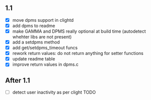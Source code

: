 ## 1.1
- [x] move dpms support in clightd
- [x] add dpms to readme
- [x] make GAMMA and  DPMS really optional at build time (autodetect whehter libs are not present)
- [x] add a setdpms method
- [x] add get/setdpms_timeout funcs 
- [x] rework return values: do not return anything for setter functions
- [x] update readme table
- [x] improve return values in dpms.c

## After 1.1
- [ ] detect user inactivity as per clight TODO
